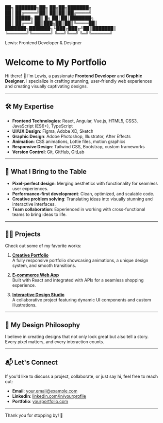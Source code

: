 ██╗     ███████╗██╗    ██╗██╗███████╗    
██║     ██╔════╝██║    ██║██║██╔════╝    
██║     █████╗  ██║ █╗ ██║██║███████╗    
██║     ██╔══╝  ██║███╗██║██║╚════██║    
███████╗███████╗╚███╔███╔╝██║███████║    
╚══════╝╚══════╝ ╚══╝╚══╝ ╚═╝╚══════╝    

Lewis: Frontend Developer & Designer

# Welcome to My Portfolio

Hi there! 👋 I'm Lewis, a passionate **Frontend Developer** and **Graphic Designer**. I specialize in crafting stunning, user-friendly web experiences and creating visually captivating designs.

---

## 🛠️ My Expertise
- **Frontend Technologies**: React, Angular, Vue.js, HTML5, CSS3, JavaScript (ES6+), TypeScript
- **UI/UX Design**: Figma, Adobe XD, Sketch
- **Graphic Design**: Adobe Photoshop, Illustrator, After Effects
- **Animation**: CSS animations, Lottie files, motion graphics
- **Responsive Design**: Tailwind CSS, Bootstrap, custom frameworks
- **Version Control**: Git, GitHub, GitLab

---

## 🌟 What I Bring to the Table
- **Pixel-perfect design**: Merging aesthetics with functionality for seamless user experiences.
- **Performance-first development**: Clean, optimized, and scalable code.
- **Creative problem solving**: Translating ideas into visually stunning and interactive interfaces.
- **Team collaboration**: Experienced in working with cross-functional teams to bring ideas to life.

---

## 👨‍💻 Projects
Check out some of my favorite works:
1. **[Creative Portfolio](#)**  
   A fully responsive portfolio showcasing animations, a unique design system, and smooth transitions.

2. **[E-commerce Web App](#)**  
   Built with React and integrated with APIs for a seamless shopping experience.

3. **[Interactive Design Studio](#)**  
   A collaborative project featuring dynamic UI components and custom illustrations.

---

## 🎨 My Design Philosophy
I believe in creating designs that not only look great but also tell a story. Every pixel matters, and every interaction counts.

---

## 📬 Let's Connect
If you'd like to discuss a project, collaborate, or just say hi, feel free to reach out:
- **Email**: [your.email@example.com](mailto:your.email@example.com)
- **LinkedIn**: [linkedin.com/in/yourprofile](#)
- **Portfolio**: [yourportfolio.com](#)

---

Thank you for stopping by! 🚀
